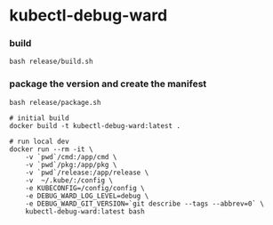 # kubectl-debug-ward

### build
```
bash release/build.sh
```

### package the version and create the manifest
```
bash release/package.sh
```


```
# initial build
docker build -t kubectl-debug-ward:latest .

# run local dev
docker run --rm -it \
    -v `pwd`/cmd:/app/cmd \
    -v `pwd`/pkg:/app/pkg \
    -v `pwd`/release:/app/release \
    -v  ~/.kube/:/config \
    -e KUBECONFIG=/config/config \
    -e DEBUG_WARD_LOG_LEVEL=debug \
    -e DEBUG_WARD_GIT_VERSION=`git describe --tags --abbrev=0` \
    kubectl-debug-ward:latest bash
```
